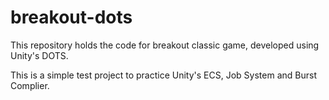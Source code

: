 # breakout-dots
This repository holds the code for breakout classic game, developed using Unity's DOTS.

This is a simple test project to practice Unity's ECS, Job System and Burst Complier.
